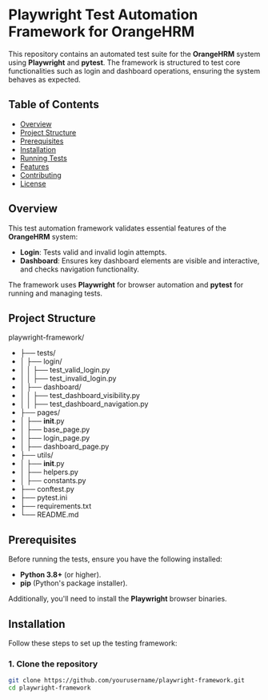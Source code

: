 # Playwright Test Automation Framework for OrangeHRM

This repository contains an automated test suite for the **OrangeHRM** system using **Playwright** and **pytest**. The framework is structured to test core functionalities such as login and dashboard operations, ensuring the system behaves as expected.

## Table of Contents
- [Overview](#overview)
- [Project Structure](#project-structure)
- [Prerequisites](#prerequisites)
- [Installation](#installation)
- [Running Tests](#running-tests)
- [Features](#features)
- [Contributing](#contributing)
- [License](#license)

## Overview

This test automation framework validates essential features of the **OrangeHRM** system:
- **Login**: Tests valid and invalid login attempts.
- **Dashboard**: Ensures key dashboard elements are visible and interactive, and checks navigation functionality.

The framework uses **Playwright** for browser automation and **pytest** for running and managing tests.

## Project Structure

playwright-framework/
- ├── tests/
- │   ├── login/
- │   │   ├── test_valid_login.py
- │   │   ├── test_invalid_login.py
- │   ├── dashboard/
- │   │   ├── test_dashboard_visibility.py
- │   │   ├── test_dashboard_navigation.py
- ├── pages/
- │   ├── __init__.py
- │   ├── base_page.py
- │   ├── login_page.py
- │   ├── dashboard_page.py
- ├── utils/
- │   ├── __init__.py
- │   ├── helpers.py
- │   ├── constants.py
- ├── conftest.py
- ├── pytest.ini
- ├── requirements.txt
- └── README.md


## Prerequisites

Before running the tests, ensure you have the following installed:
- **Python 3.8+** (or higher).
- **pip** (Python's package installer).

Additionally, you'll need to install the **Playwright** browser binaries.

## Installation

Follow these steps to set up the testing framework:

### 1. Clone the repository

```bash
git clone https://github.com/yourusername/playwright-framework.git
cd playwright-framework
